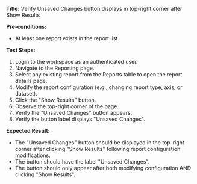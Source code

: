 **Title:** Verify Unsaved Changes button displays in top-right corner after Show Results

**Pre-conditions:**
* At least one report exists in the report list

**Test Steps:**
1. Login to the workspace as an authenticated user.
2. Navigate to the Reporting page.
3. Select any existing report from the Reports table to open the report details page.
4. Modify the report configuration (e.g., changing report type, axis, or dataset).
5. Click the "Show Results" button.
6. Observe the top-right corner of the page.
7. Verify the "Unsaved Changes" button appears.
8. Verify the button label displays "Unsaved Changes".

**Expected Result:**
* The "Unsaved Changes" button should be displayed in the top-right corner after clicking "Show Results" following report configuration modifications.
* The button should have the label "Unsaved Changes".
* The button should only appear after both modifying configuration AND clicking "Show Results".